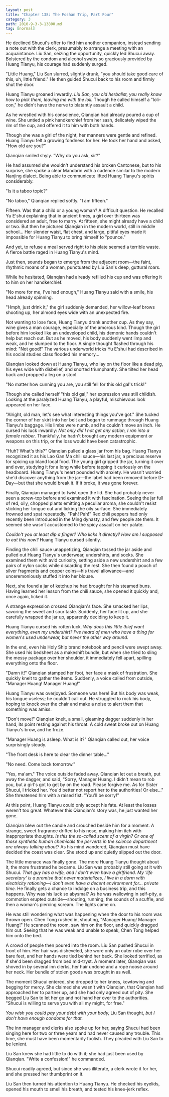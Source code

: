 ```yaml
---
layout: post
title: "Chapter 138: The Foshan Trip, Part Four"
category: 3
path: 2010-9-3-3-13800.md
tag: [normal]
---
```


He declined Shucui's offer to find him another companion, instead sending a note out with the clerk, presumably to arrange a meeting with an acquaintance. Liu San, seizing the opportunity, quickly led Shucui away. Bolstered by the condom and alcohol swabs so graciously provided by Huang Tianyu, his courage had suddenly surged.

"Little Huang," Liu San slurred, slightly drunk, "you should take good care of this, uh, little friend." He then guided Shucui back to his room and firmly shut the door.

Huang Tianyu groaned inwardly. *Liu San, you old herbalist, you really know how to pick them, leaving me with the loli.* Though he called himself a "loli-con," he didn't have the nerve to blatantly assault a child.

As he wrestled with his conscience, Qianqian had already poured a cup of wine. She untied a pink handkerchief from her sash, delicately wiped the rim of the cup, and offered it to him with both hands.

Though she was a girl of the night, her manners were gentle and refined. Huang Tianyu felt a growing fondness for her. He took her hand and asked, "How old are you?"

Qianqian smiled shyly. "Why do you ask, sir?"

He had assumed she wouldn't understand his broken Cantonese, but to his surprise, she spoke a clear Mandarin with a cadence similar to the modern Nanjing dialect. Being able to communicate lifted Huang Tianyu's spirits considerably.

"Is it a taboo topic?"

"No taboo," Qianqian replied softly. "I am fifteen."

Fifteen. Was that a child or a young woman? A difficult question. He recalled Yu E'shui explaining that in ancient times, a girl over thirteen was considered an adult, free to marry. At fifteen, she might already have a child or two. But then he pictured Qianqian in the modern world, still in middle school... Her slender waist, flat chest, and large, pitiful eyes made it impossible for Huang Tianyu to bring himself to "pounce."

And yet, to refuse a meal served right to his plate seemed a terrible waste. A fierce battle raged in Huang Tianyu's mind.

Just then, sounds began to emerge from the adjacent room—the faint, rhythmic moans of a woman, punctuated by Liu San's deep, guttural roars.

While he hesitated, Qianqian had already refilled his cup and was offering it to him on her handkerchief.

"No more for me, I've had enough," Huang Tianyu said with a smile, his head already spinning.

"Hmph, just drink it," the girl suddenly demanded, her willow-leaf brows shooting up, her almond eyes wide with an unexpected fire.

Not wanting to lose face, Huang Tianyu drank another cup. As they say, wine gives a man courage, especially of the amorous kind. Though the girl before him looked like an undeveloped child, his demonic hands couldn't help but reach out. But as he moved, his body suddenly went limp and weak, and he slumped to the floor. A single thought flashed through his mind: "Not good!" The various underworld tricks Yu E'shui had described in his social studies class flooded his memory...

Qianqian looked down at Huang Tianyu, who lay on the floor like a dead pig, his eyes wide with disbelief, and snorted triumphantly. She tilted her head back and propped a leg on a stool.

"No matter how cunning you are, you still fell for this old gal's trick!"

Though she called herself "this old gal," her expression was still childish. Looking at the paralyzed Huang Tianyu, a playful, mischievous look appeared on her face.

"Alright, old man, let's see what interesting things you've got." She tucked the corner of her skirt into her belt and began to rummage through Huang Tianyu's baggage. His limbs were numb, and he couldn't move an inch. He cursed his luck inwardly: *Not only did I not get any action, I ran into a female robber.* Thankfully, he hadn't brought any modern equipment or weapons on this trip, or the loss would have been catastrophic.

"Huh? What's this?" Qianqian pulled a glass jar from his bag. Huang Tianyu recognized it as his Lao Gan Ma chili sauce—his last jar, a precious reserve for spicing up bland local food. The young girl gripped the jar, turning it over and over, studying it for a long while before tapping it curiously on the headboard. Huang Tianyu's heart pounded with anxiety. He wasn't worried she'd discover anything from the jar—the label had been removed before D-Day—but that she would break it. If it broke, it was gone forever.

Finally, Qianqian managed to twist open the lid. She had probably never seen a screw-top before and examined it with fascination. Seeing the jar full of red, oily, chopped plants emitting a peculiar aroma, she couldn't resist sticking her tongue out and licking the oily surface. She immediately frowned and spat repeatedly. "Pah! Pah!" Red chili peppers had only recently been introduced in the Ming dynasty, and few people ate them. It seemed she wasn't accustomed to the spicy assault on her palate.

*Couldn't you at least dip a finger? Who licks it directly? How am I supposed to eat this now?* Huang Tianyu cursed silently.

Finding the chili sauce unappetizing, Qianqian tossed the jar aside and pulled out Huang Tianyu's underwear, undershirts, and socks. She examined them with avid curiosity, setting aside a new undershirt and a few pairs of nylon socks while discarding the rest. She then found a pouch of silver fragments and copper coins—his travel allowance—and unceremoniously stuffed it into her blouse.

Next, she found a jar of ketchup he had brought for his steamed buns. Having learned her lesson from the chili sauce, she opened it quickly and, once again, licked it.

A strange expression crossed Qianqian's face. She smacked her lips, savoring the sweet and sour taste. Suddenly, her face lit up, and she carefully wrapped the jar up, apparently deciding to keep it.

Huang Tianyu cursed his rotten luck. *Why does this little thief want everything, even my undershirt? I've heard of men who have a thing for women's used underwear, but never the other way around.*

In the end, even his Holy Ship brand notebook and pencil were swept away. She used his bedsheet as a makeshift bundle, but when she tried to sling the messy package over her shoulder, it immediately fell apart, spilling everything onto the floor.

"Damn it!" Qianqian stamped her foot, her face a mask of frustration. She quickly knelt to gather the items. Suddenly, a voice called from outside, "Manager Huang! Manager Huang!"

Huang Tianyu was overjoyed. Someone was here! But his body was weak, his tongue useless; he couldn't call out. He struggled to rock his body, hoping to knock over the chair and make a noise to alert them that something was amiss.

"Don't move!" Qianqian knelt, a small, gleaming dagger suddenly in her hand, its point resting against his throat. A cold sweat broke out on Huang Tianyu's brow, and he froze.

"Manager Huang is asleep. What is it?" Qianqian called out, her voice surprisingly steady.

"The front desk is here to clear the dinner table..."

"No need. Come back tomorrow."

"Yes, ma'am." The voice outside faded away. Qianqian let out a breath, put away the dagger, and said, "Sorry, Manager Huang. I didn't mean to rob you, but a girl's got to get by on the road. Please forgive me. As for Sister Shucui, I tricked her. You'd better not report her to the authorities! Or else..." She threatened him with a raised fist. "You'll be sorry!"

At this point, Huang Tianyu could only accept his fate. At least the losses weren't too great. Whatever this Qianqian's story was, he just wanted her gone.

Qianqian blew out the candle and crouched beside him for a moment. A strange, sweet fragrance drifted to his nose, making him itch with inappropriate thoughts. *Is this the so-called scent of a virgin? Or one of those synthetic human chemicals the perverts in the science department are always talking about?* As his mind wandered, Qianqian must have decided the coast was clear. She stood up and quietly slipped out the door.

The little menace was finally gone. The more Huang Tianyu thought about it, the more frustrated he became. Liu San was probably still going at it with Shucui. *That guy has a wife, and I don't even have a girlfriend. My 'life secretary' is a promise that never materializes, I live in a dorm with electricity rationing—I don't even have a decent environment for... private time.* He finally gets a chance to indulge on a business trip, and this happens. Why was his luck so abysmal? As he was wallowing in self-pity, a commotion erupted outside—shouting, running, the sounds of a scuffle, and then a woman's piercing scream. The lights came on.

He was still wondering what was happening when the door to his room was thrown open. Chen Tong rushed in, shouting, "Manager Huang! Manager Huang!" He scanned the room, saw him on the floor, and quickly dragged him out. Seeing that he was weak and unable to speak, Chen Tong helped him onto the bed.

A crowd of people then poured into the room. Liu San pushed Shucui in front of him. Her hair was disheveled, she wore only an outer robe over her bare feet, and her hands were tied behind her back. She looked terrified, as if she'd been dragged from bed mid-tryst. A moment later, Qianqian was shoved in by several inn clerks, her hair undone and a rope noose around her neck. Her bundle of stolen goods was brought in as well.

The moment Shucui entered, she dropped to her knees, kowtowing and begging for mercy. She claimed she wasn't with Qianqian, that Qianqian had approached her to partner up, and she had only agreed out of pity. She begged Liu San to let her go and not hand her over to the authorities. "Shucui is willing to serve you with all my might, for free."

*You wish you could pay your debt with your body,* Liu San thought, *but I don't have enough condoms for that.*

The inn manager and clerks also spoke up for her, saying Shucui had been singing here for two or three years and had never caused any trouble. This time, she must have been momentarily foolish. They pleaded with Liu San to be lenient.

Liu San knew she had little to do with it; she had just been used by Qianqian. "Write a confession!" he commanded.

Shucui readily agreed, but since she was illiterate, a clerk wrote it for her, and she pressed her thumbprint on it.

Liu San then turned his attention to Huang Tianyu. He checked his eyelids, opened his mouth to smell his breath, and tested his knee-jerk reflex.